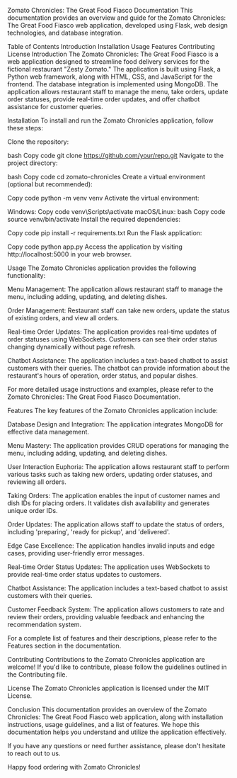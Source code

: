 Zomato Chronicles: The Great Food Fiasco Documentation
This documentation provides an overview and guide for the Zomato Chronicles: The Great Food Fiasco web application, developed using Flask, web design technologies, and database integration.

Table of Contents
Introduction
Installation
Usage
Features
Contributing
License
Introduction <a name="introduction"></a>
The Zomato Chronicles: The Great Food Fiasco is a web application designed to streamline food delivery services for the fictional restaurant "Zesty Zomato." The application is built using Flask, a Python web framework, along with HTML, CSS, and JavaScript for the frontend. The database integration is implemented using MongoDB. The application allows restaurant staff to manage the menu, take orders, update order statuses, provide real-time order updates, and offer chatbot assistance for customer queries.

Installation <a name="installation"></a>
To install and run the Zomato Chronicles application, follow these steps:

Clone the repository:

bash
Copy code
git clone https://github.com/your/repo.git
Navigate to the project directory:

bash
Copy code
cd zomato-chronicles
Create a virtual environment (optional but recommended):

Copy code
python -m venv venv
Activate the virtual environment:

Windows:
Copy code
venv\Scripts\activate
macOS/Linux:
bash
Copy code
source venv/bin/activate
Install the required dependencies:

Copy code
pip install -r requirements.txt
Run the Flask application:

Copy code
python app.py
Access the application by visiting http://localhost:5000 in your web browser.

Usage <a name="usage"></a>
The Zomato Chronicles application provides the following functionality:

Menu Management: The application allows restaurant staff to manage the menu, including adding, updating, and deleting dishes.

Order Management: Restaurant staff can take new orders, update the status of existing orders, and view all orders.

Real-time Order Updates: The application provides real-time updates of order statuses using WebSockets. Customers can see their order status changing dynamically without page refresh.

Chatbot Assistance: The application includes a text-based chatbot to assist customers with their queries. The chatbot can provide information about the restaurant's hours of operation, order status, and popular dishes.

For more detailed usage instructions and examples, please refer to the Zomato Chronicles: The Great Food Fiasco Documentation.

Features <a name="features"></a>
The key features of the Zomato Chronicles application include:

Database Design and Integration: The application integrates MongoDB for effective data management.

Menu Mastery: The application provides CRUD operations for managing the menu, including adding, updating, and deleting dishes.

User Interaction Euphoria: The application allows restaurant staff to perform various tasks such as taking new orders, updating order statuses, and reviewing all orders.

Taking Orders: The application enables the input of customer names and dish IDs for placing orders. It validates dish availability and generates unique order IDs.

Order Updates: The application allows staff to update the status of orders, including 'preparing', 'ready for pickup', and 'delivered'.

Edge Case Excellence: The application handles invalid inputs and edge cases, providing user-friendly error messages.

Real-time Order Status Updates: The application uses WebSockets to provide real-time order status updates to customers.

Chatbot Assistance: The application includes a text-based chatbot to assist customers with their queries.

Customer Feedback System: The application allows customers to rate and review their orders, providing valuable feedback and enhancing the recommendation system.

For a complete list of features and their descriptions, please refer to the Features section in the documentation.

Contributing <a name="contributing"></a>
Contributions to the Zomato Chronicles application are welcome! If you'd like to contribute, please follow the guidelines outlined in the Contributing file.

License <a name="license"></a>
The Zomato Chronicles application is licensed under the MIT License.

Conclusion
This documentation provides an overview of the Zomato Chronicles: The Great Food Fiasco web application, along with installation instructions, usage guidelines, and a list of features. We hope this documentation helps you understand and utilize the application effectively.

If you have any questions or need further assistance, please don't hesitate to reach out to us.

Happy food ordering with Zomato Chronicles!

